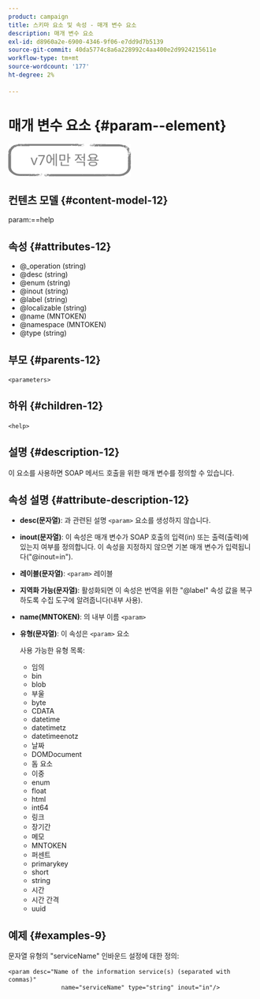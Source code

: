 ```yaml
---
product: campaign
title: 스키마 요소 및 속성 - 매개 변수 요소
description: 매개 변수 요소
exl-id: d8960a2e-6900-4346-9f06-e7dd9d7b5139
source-git-commit: 40da5774c8a6a228992c4aa400e2d9924215611e
workflow-type: tm+mt
source-wordcount: '177'
ht-degree: 2%

---
```


# 매개 변수 요소 {#param--element}

![](../../../assets/v7-only.svg)

## 컨텐츠 모델 {#content-model-12}

param:==help

## 속성 {#attributes-12}

* @_operation (string)
* @desc (string)
* @enum (string)
* @inout (string)
* @label (string)
* @localizable (string)
* @name (MNTOKEN)
* @namespace (MNTOKEN)
* @type (string)

## 부모 {#parents-12}

`<parameters>`

## 하위 {#children-12}

`<help>`

## 설명 {#description-12}

이 요소를 사용하면 SOAP 메서드 호출을 위한 매개 변수를 정의할 수 있습니다.

## 속성 설명 {#attribute-description-12}

* **desc(문자열)**: 과 관련된 설명 `<param>` 요소를 생성하지 않습니다.
* **inout(문자열)**: 이 속성은 매개 변수가 SOAP 호출의 입력(in) 또는 출력(출력)에 있는지 여부를 정의합니다. 이 속성을 지정하지 않으면 기본 매개 변수가 입력됩니다(&quot;@inout=in&quot;).
* **레이블(문자열)**: `<param>` 레이블
* **지역화 가능(문자열)**: 활성화되면 이 속성은 번역을 위한 &quot;@label&quot; 속성 값을 복구하도록 수집 도구에 알려줍니다(내부 사용).
* **name(MNTOKEN)**: 의 내부 이름 `<param>`
* **유형(문자열)**: 이 속성은 `<param>` 요소

   사용 가능한 유형 목록:

   * 임의
   * bin
   * blob
   * 부울
   * byte
   * CDATA
   * datetime
   * datetimetz
   * datetimeenotz
   * 날짜
   * DOMDocument
   * 돔 요소
   * 이중
   * enum
   * float
   * html
   * int64
   * 링크
   * 장기간
   * 메모
   * MNTOKEN
   * 퍼센트
   * primarykey
   * short
   * string
   * 시간
   * 시간 간격
   * uuid

## 예제 {#examples-9}

문자열 유형의 &quot;serviceName&quot; 인바운드 설정에 대한 정의:

```
<param desc="Name of the information service(s) (separated with commas)"
               name="serviceName" type="string" inout="in"/>
```
